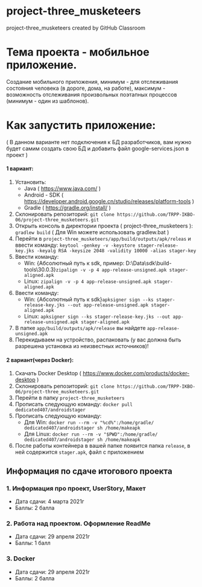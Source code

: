 # project-three_musketeers
project-three_musketeers created by GitHub Classroom

# Тема проекта - мобильное приложение. 
Создание мобильного приложения, минимум - для отслеживания состояния человека (в дороге, дома, на работе), максимум - возможность отслеживания произвольных поэтапных процессов (минимум - один из шаблонов).

# Как запустить приложение:
( В данном варианте нет подключения к БД разработчиков, вам нужно будет самим создать свою БД и добавить файл google-services.json в проект )
#### 1 вариант:
 1. Установить:
    * Java ( https://www.java.com/ )  
    * Android - SDK ( https://developer.android.google.cn/studio/releases/platform-tools )
    * Gradle ( https://gradle.org/install/ ) 
 2. Склонировать репозиторий: `git clone https://github.com/TRPP-IKBO-06/project-three_musketeers.git`
 3. Открыть консоль в директории проекта ( project-three_musketeers ): `gradlew build` ( Для Win можете использовать gradlew.bat ) 
 4. Перейти в `project-three_musketeers/app/build/outputs/apk/releas` и ввести команду: `keytool -genkey -v -keystore stager-release-key.jks -keyalg RSA -keysize 2048 -validity 10000 -alias stager-key`
 5. Ввести команду:
    * Win: {Абсолютный путь к sdk, пример: D:\Data\sdk\build-tools\30.0.3\}`zipalign -v -p 4 app-release-unsigned.apk stager-aligned.apk`
    * Linux: `zipalign -v -p 4 app-release-unsigned.apk stager-aligned.apk`
 6. Ввести команду:
    * Win: {Абсолютный путь к sdk}`apksigner sign --ks stager-release-key.jks --out app-release-unsigned.apk stager-aligned.apk`
    * Linux: `apksigner sign --ks stager-release-key.jks --out app-release-unsigned.apk stager-aligned.apk`
 7. В папке `app/build/outputs/apk/release` вы найдете `app-release-unsigned.apk`
 8. Перекидываем на устройство, распаковать (у вас должна быть разрешена установка из неизвестных источников)!

#### 2 вариант(через Docker):
 1. Скачать Docker Desktop ( https://www.docker.com/products/docker-desktop )
 2. Cклонировать репозиторий: `git clone https://github.com/TRPP-IKBO-06/project-three_musketeers.git` 
 3. Перейти в папку `project-three_musketeers`
 4. Прописать следующую команду: `docker pull dedicated407/androidstager`
 5. Прописать следующую команду: 
    * Для Win: `docker run --rm -v "%cd%":/home/gradle/ dedicated407/androidstager sh /home/makeapk`
    * Для Linux: `docker run --rm -v "$PWD":/home/gradle/ dedicated407/androidstager sh /home/makeapk`
 6. После работы контейнера в вашей папке появится папка `release`, в ней содержится `stager.apk`, файл с приложением

## Информация по сдаче итогового проекта
### 1. Информация про проект, UserStory, Макет
  * Дата сдачи: 4 марта 2021г
  * Баллы: 2 балла

### 2. Работа над проектом. Оформление ReadMe
  * Дата сдачи: 29 апреля 2021г
  * Баллы: 1 балл

### 3. Docker
  * Дата сдачи: 29 апреля 2021г
  * Баллы: 2 балла
